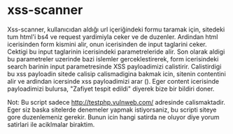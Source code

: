 # xss-scanner
Xss-scanner, kullanıcıdan aldığı url içeriğindeki formu taramak için, sitedeki tum html'i bs4 ve request yardimiyla ceker ve de duzenler. Ardindan html icerisinden form kismini alir, onun icerisinden de input taglarini ceker. Cektigi bu input taglarinin icerisindeki parametreleride alir. Son olarak aldigi bu parametreler uzerinde bazi islemler gerceklestirerek, form icerisindeki search barinin input parametresinde XSS payloadimizi calistirir. Calistirdigi bu xss payloadin sitede calisip calismadigina bakmak icin, sitenin contentini alir ve ardindan icersinde xss payloadimizi arar (<script>alert(1)</script>). Eger content icerisinde payloadimizi bulursa, "Zafiyet tespit edildi" diyerek bize bir bildiri doner.

Not: Bu script sadece http://testphp.vulnweb.com/ adresinde calismaktadir. Eger siz baska sitelerde denemeler yapmak istiyorsaniz, bu scripti siteye gore duzenlemeniz gerekir. Bunun icin hangi satirda ne oluyor diye yorum satirlari ile aciklmalar biraktim.
